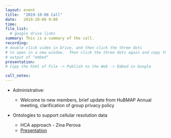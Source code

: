 ```yaml
---
layout: event
title:  "2019-10-08 Call"
date:   2019-10-08 9:00
time:
file_list:
  # google drive links
summary: This is a summary of the call.
recording:
# double click video in Drive, and then click the three dots
# to open in a new window.  Then click the three dots again and copy the
# output of "embed"
presentation:
# Copy the html of File -> Publish to the Web -> Embed in Google

call_notes:
---
```

- Administrative:
  - Welcome to new members, brief update from HuBMAP Annual meeting, clarification of group privacy policy

- Ontologies to support cellular resolution data
  - HCA approach - Zina Perova
  - [Presentation](https://docs.google.com/presentation/d/1toZITnCCHTS7yoqODjop6qtI17CHCiyEJLInREQJSsc/edit#slide=id.g62e11bdf07_0_0)
